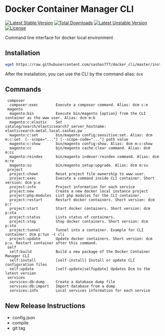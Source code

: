 # Docker Container Manager CLI
[![Latest Stable Version](https://poser.pugx.org/thesgroup/docker-container-manager/v)](//packagist.org/packages/thesgroup/docker-container-manager) [![Total Downloads](https://poser.pugx.org/thesgroup/docker-container-manager/downloads)](//packagist.org/packages/thesgroup/docker-container-manager) [![Latest Unstable Version](https://poser.pugx.org/thesgroup/docker-container-manager/v/unstable)](//packagist.org/packages/thesgroup/docker-container-manager) [![License](https://poser.pugx.org/thesgroup/docker-container-manager/license)](//packagist.org/packages/thesgroup/docker-container-manager)

Command line interface for docker local environment

## Installation
```bash
wget https://raw.githubusercontent.com/sashas777/docker_cli/master/install/installer -O - -q | php --
```
After the installation, you can use the CLI by the command alias: `dcm` 

## Commands
```
 composer
  composer:exec        Execute a composer command. Alias: dcm c:e
 magento
  magento:bin          Execute bin/magento {option} from the CLI container as the www user. Alias: dcm m:b
  magento:c:elastic    Set catalog/search/elasticsearch7_server_hostname: elasticsearch.metal.local.sashas.pw
  magento:c:set        bin/magento config:sensitive:set. Alias: dcm m:c:set  [--scope="..."] [--scope-code="..."] path value
  magento:c:show       bin/magento config:show. Alias: dcm m:c:show
  magento:cc           bin/magento cache:clear command. Alias: dcm m:cc
  magento:reindex      bin/magento indexer:reindex command. Alias: dcm m:re
  magento:su           bin/magento setup:upgrade. Alias: dcm m:su
 project
  project:chown        Reset project file ownership to www user.
  project:exec         Execute a command inside CLI container. Short version: dcm p:e
  project:info         Project information for each service
  project:new          Create a new docker local instance project
  project:php:modules  List php modules for the CLI container.
  project:restart      Restart docker containers. Short version: dcm p:r
  project:start        Start docker containers. Short version: dcm p:sta
  project:status       Lists status of containers.
  project:stop         Stop docker containers. Short version: dcm p:sto
  project:tunnel       Tunnel into a container. Example for CLI container: dcm p:tun -c cli
  project:update       Update docker containers. Short version: dcm p:u. Restart container after this command.
 self
  self:build           Build a new package of the Docker Container Manager CLI
  self:install         [self-install] Install or update CLI configuration files
  self:update          [self-update|selfupdate] Updates Dcm to the latest version
 services
  services:db:dump     Create a database dump file
  services:db:import   Import database from a dump
  services:info        Local services information for each service
```

## New Release Instructions
- config.json
- compile
- git tag